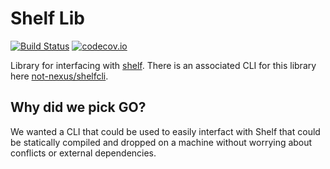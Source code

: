 Shelf Lib
=========

[![Build Status](https://travis-ci.org/not-nexus/shelf-lib-go.svg?branch=master)](https://travis-ci.org/not-nexus/shelf-lib-go)
[![codecov.io](http://codecov.io/github/not-nexus/shelf-lib-go/coverage.svg)](http://codecov.io/github/not-nexus/shelf-lib-go)

Library for interfacing with [shelf](https://github.com/not-nexus/shelf).
There is an associated CLI for this library here [not-nexus/shelfcli](https://github.com/not-nexus/shelfcli).

Why did we pick GO?
-------------------

We wanted a CLI that could be used to easily interfact with Shelf
that could be statically compiled and dropped on a machine without
worrying about conflicts or external dependencies.
